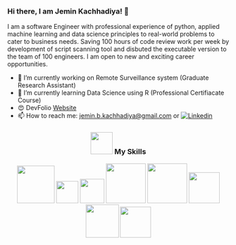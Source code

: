 ### Hi there, I am Jemin Kachhadiya! 👋
I am a software Engineer with professional experience of python, applied machine learning and data science principles to real-world problems to cater to  business needs. Saving 100 hours of code review work per week by development of script scanning tool and disbuted the executable version to the team of 100 engineers. I am open to new and exciting career opportunities.

- 🔭 I’m currently working on Remote Surveillance system (Graduate Research Assistant)
- 🌱 I’m currently learning Data Science using R (Professional Certifiacate Course)
- 😍 DevFolio [Website](https://jeminkachhadiya.github.io/)
- 📫 How to reach me: jemin.b.kachhadiya@gmail.com or [![Linkedin](https://img.shields.io/badge/linkedin-%230077B5.svg?&style=for-the-badge&logo=linkedin&logoColor=white)](https://www.linkedin.com/in/jemin-kachhadiya-087212143/)<br>

<div align='center'>
<!-- My Skills -->
<h3> <img src="https://media.giphy.com/media/WUlplcMpOCEmTGBtBW/giphy.gif" width="50"> My Skills </h3>     

<img src="https://img.shields.io/badge/python-%233776AB.svg?&style=flat-square&logo=python&logoColor=white" width=85px/>
<img src="https://img.shields.io/badge/R%20-%23323330.svg?&style=for-the-badge&logo=R&logoColor=%23F7DF1E" width= 50px/>
<img src="https://img.shields.io/badge/Java%20-%23563D7C.svg?&style=for-the-badge&logo=Java&logoColor=white" width=55px/>
<img src="https://img.shields.io/badge/opencv-%23white.svg?style=for-the-badge&logo=opencv&logoColor=white" width=90px/>
<img src="https://img.shields.io/badge/mysql-%2300f.svg?style=for-the-badge&logo=mysql&logoColor=white" width=90px/>
<img src="https://img.shields.io/badge/AWS-%23FF9900.svg?style=for-the-badge&logo=amazon-aws&logoColor=white" width=70px/>
<img src="https://img.shields.io/badge/YOLO-%23white.svg?style=for-the-badge&logo=YOLO&logoColor=white" width=75px/>
<img src="https://img.shields.io/badge/GCP-%234285F4.svg?style=for-the-badge&logo=google-cloud&logoColor=white" width=70px/>
</div> 

<!--
**jeminkachhadiya/JeminKachhadiya** is a ✨ _special_ ✨ repository because its `README.md` (this file) appears on your GitHub profile.

Here are some ideas to get you started:
- ⚡ Fun fact: ...
-->
